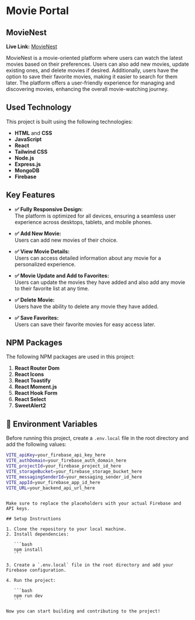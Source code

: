 # Movie Portal

## MovieNest

**Live Link:** [MovieNest](https://movienest-a10.firebaseapp.com/)

MovieNest is a movie-oriented platform where users can watch the latest movies based on their preferences. Users can also add new movies, update existing ones, and delete movies if desired. Additionally, users have the option to save their favorite movies, making it easier to search for them later. The platform offers a user-friendly experience for managing and discovering movies, enhancing the overall movie-watching journey.

## Used Technology

This project is built using the following technologies:

- **HTML** and **CSS**
- **JavaScript**
- **React**
- **Tailwind CSS**
- **Node.js**
- **Express.js**
- **MongoDB**
- **Firebase**

## Key Features

- **✅ Fully Responsive Design:**  
  The platform is optimized for all devices, ensuring a seamless user experience across desktops, tablets, and mobile phones.

- **✅ Add New Movie:**  
  Users can add new movies of their choice.

- **✅ View Movie Details:**  
  Users can access detailed information about any movie for a personalized experience.

- **✅ Movie Update and Add to Favorites:**  
  Users can update the movies they have added and also add any movie to their favorite list at any time.

- **✅ Delete Movie:**  
  Users have the ability to delete any movie they have added.

- **✅ Save Favorites:**  
  Users can save their favorite movies for easy access later.

## NPM Packages

The following NPM packages are used in this project:

1. **React Router Dom**
2. **React Icons**
3. **React Toastify**
4. **React Moment.js**
5. **React Hook Form**
6. **React Select**
7. **SweetAlert2**

## 🔑 Environment Variables

Before running this project, create a `.env.local` file in the root directory and add the following values:

```bash
VITE_apiKey=your_firebase_api_key_here
VITE_authDomain=your_firebase_auth_domain_here
VITE_projectId=your_firebase_project_id_here
VITE_storageBucket=your_firebase_storage_bucket_here
VITE_messagingSenderId=your_messaging_sender_id_here
VITE_appId=your_firebase_app_id_here
VITE_URL=your_backend_api_url_here
```

````

Make sure to replace the placeholders with your actual Firebase and API keys.

## Setup Instructions

1. Clone the repository to your local machine.
2. Install dependencies:

   ```bash
   npm install
   ```

3. Create a `.env.local` file in the root directory and add your Firebase configuration.

4. Run the project:

   ```bash
   npm run dev
   ```

Now you can start building and contributing to the project!
````
